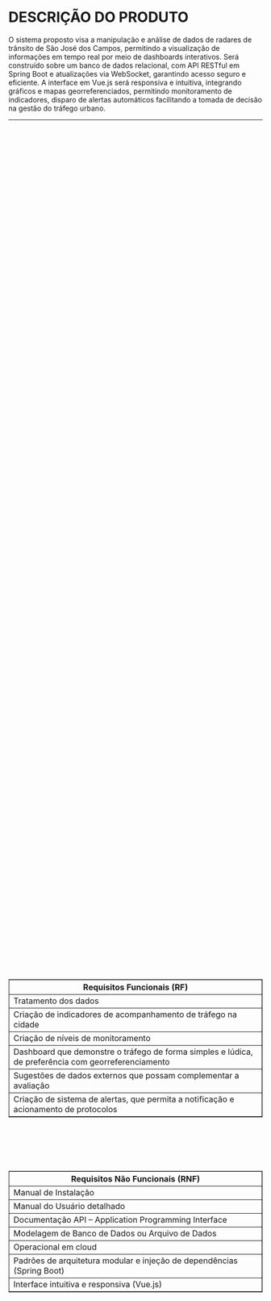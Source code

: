 # **DESCRIÇÃO DO PRODUTO**

O sistema proposto visa a manipulação e análise de dados de radares de trânsito de São José dos Campos, permitindo a visualização de informações em tempo real por meio de dashboards interativos. Será construído sobre um banco de dados relacional, com API RESTful em Spring Boot e atualizações via WebSocket, garantindo acesso seguro e eficiente. A interface em Vue.js será responsiva e intuitiva, integrando gráficos e mapas georreferenciados, permitindo monitoramento de indicadores, disparo de alertas automáticos facilitando a tomada de decisão na gestão do tráfego urbano.

---

<div align="center">

<div style="display: flex; justify-content: center; align-items: center; flex-direction: column; min-height: 100vh; gap: 20px;">

  <!-- Requisitos Funcionais -->
  <table border="1" cellpadding="8" style="border-collapse: collapse;">
<tr>
  <th><strong>Requisitos Funcionais (RF)</strong></th>
  </tr>
  <tr><td>Tratamento dos dados</td></tr>
  <tr><td>Criação de indicadores de acompanhamento de tráfego na cidade</td></tr>
  <tr><td>Criação de níveis de monitoramento</td></tr>
  <tr><td>Dashboard que demonstre o tráfego de forma simples e lúdica, de preferência com georreferenciamento</td></tr>
  <tr><td>Sugestões de dados externos que possam complementar a avaliação</td></tr>
  <tr><td>Criação de sistema de alertas, que permita a notificação e acionamento de protocolos</td></tr>
  </table>
  
<br>
<br>

  <!-- Requisitos Não Funcionais -->
  <table border="1" cellpadding="8" style="border-collapse: collapse;">
    <tr>
      <th><strong>Requisitos Não Funcionais (RNF)</strong></th>
    </tr>
    <tr><td>Manual de Instalação</td></tr>
    <tr><td>Manual do Usuário detalhado</td></tr>
    <tr><td>Documentação API – Application Programming Interface</td></tr>
    <tr><td>Modelagem de Banco de Dados ou Arquivo de Dados</td></tr>
    <tr><td>Operacional em cloud</td></tr>
    <tr><td>Padrões de arquitetura modular e injeção de dependências (Spring Boot)</td></tr>
    <tr><td>Interface intuitiva e responsiva (Vue.js)</td></tr>
  </table>

</div>
</div>

---

# TECNOLOGIAS UTILIZADAS

<p align="center">
<img src="https://go-skill-icons.vercel.app/api/icons?i=java,vue,nuxt,oracle,git,github,figma,vscode,spring" width="600" />
</p>

---
# O PRODUTO

<details>
<summary>Backlog</summary>

| Ranking | Sprint  | User Story | Prioridade | Estimativa (pts) |
|---------|---------|------------|------------|-----------------|
| 1       |  1 | Como cliente, quero cadastrar indicadores de tráfego para monitoramento automático para poder acompanhar o desempenho da cidade. | Alta | 8 |
| 2       |  1 | Como sistema, quero processar e tratar os dados de tráfego para que fiquem prontos para análise para fornecer informações confiáveis aos usuários. | Alta | 6 |
| 3       |  1 | Como cliente, quero calcular o nível geral de tráfego da cidade e por regiões para identificar áreas críticas. | Alta | 8 |
| 4       |  1 | Como cliente, quero autenticar-me no sistema para acessar minhas informações de forma segura para proteger meus dados pessoais. | Alta | 5 |
| 5       |  1 | Como cliente, quero registrar histórico de criação e atualização dos indicadores para manter rastreabilidade das alterações. | Média | 3 |
| 6       |  1 | Como cliente, quero visualizar indicadores no mapa em tempo real, incluindo pings representando radares para monitorar a situação do tráfego instantaneamente. | Média | 8 |
| 7       |  2 | Como cliente, quero carregar as rotas e horários da frota de ônibus para que estejam disponíveis no sistema para consulta e planejamento. | Alta | 3 |
| 8       |  2 | Como cliente, quero classificar o tráfego em níveis automáticos com base nos dados para fornecer informações imediatas e confiáveis aos usuários. | Alta | 8 |
| 9       |  2 | Como cliente, quero que os dados carregados da frota de ônibus estejam integrados aos indicadores específicos no dashboard para ter uma visão completa do tráfego. | Média | 6 |
| 10      |  2 | Como cliente, quero visualizar gráficos de velocidade de tráfego de ônibus e carros para entender a fluidez do trânsito. | Média | 5 |
| 11      |  2 | Como cliente, quero pesquisar por endereço ou ponto de ônibus no mapa para encontrar rapidamente minha rota. | Baixa | 5 |
| 12      |  3 | Como cliente, quero enviar alertas automáticos quando os indicadores ultrapassarem limites para que o cliente seja notificado e possa tomar decisões. | Alta | 8 |
| 13      |  3 | Como cliente, quero visualizar indicadores no mapa em tempo real, incluindo pings representando radares para monitorar a situação do tráfego instantaneamente. | Alta | 8 |
| 14      |  3 | Como cliente, quero responder aos alertas e que o sistema registre logs completos de envio, resposta e encerramento para garantir rastreabilidade das ações. | Média | 8 |
| 15      |  3 | Como cliente, quero receber sugestões de dados externos que possam complementar a análise do tráfego para ter insights mais completos. | Baixa | 5 |
| 16      |  3 | Como cliente, quero visualizar um mapa da cidade com cores indicando níveis de tráfego por região para identificar rapidamente áreas congestionadas. | Baixa | 5 |

</details>

---

<details>
<summary>Sprint 1</summary>

# Backlog da Sprint 1
<div align="center">
<div style="display: flex; justify-content: center; align-items: center; flex-direction: column; min-height: 100vh; gap: 20px;">

| Ranking | Sprint  | User Story | Prioridade | Estimativa (pts) |
|---------|---------|------------|------------|-----------------|
| 1       |  1 | Como cliente, quero cadastrar indicadores de tráfego para monitoramento automático para poder acompanhar o desempenho da cidade. | Alta | 8 |
| 2       |  1 | Como cliente, quero processar e tratar os dados de tráfego para que fiquem prontos para análise para fornecer informações confiáveis aos usuários. | Alta | 6 |
| 3       |  1 | Como cliente, quero calcular o nível geral de tráfego da cidade e por regiões para identificar áreas críticas. | Alta | 8 |
| 4       |  1 | Como cliente, quero autenticar-me no sistema para acessar minhas informações de forma segura para proteger meus dados pessoais. | Alta | 5 |
| 5       |  1 | Como sistema, quero registrar histórico de criação e atualização dos indicadores para manter rastreabilidade das alterações. | Média | 3 |
| 6       |  1 | Como cliente, quero visualizar indicadores no mapa em tempo real, incluindo pings representando radares para monitorar a situação do tráfego instantaneamente. | Média | 8 |

</div>
</div>

<br>
<br>

<div align="center">
<div style="display: flex; justify-content: center; align-items: center; flex-direction: column; min-height: 100vh; gap: 20px;">

### Sprint 1 – Organização
  
| Critério | Sprint |
|----------|--------|
| Capacidade estimada da Equipe por Sprint: | 38 story points |
| Meta da Sprint: | US de ranking 1, 2, 3, 4 (27 story points) |
| Previsão da Sprint (extras, sem compromisso de entrega) | US de ranking 1, 5, 6 (11 story points) |


</div>
</div>

### Sprint 1 – DoR e DoD

<div align="center">
<div style="display: flex; justify-content: center; align-items: center; flex-direction: column; min-height: 100vh; gap: 20px;">

| Ranking | DoR | DoD |
|---------|-----|-----|
| 1 | Requisitos de acompanhamento de tráfego definidos pelo cliente | Indicadores cadastrados corretamente com todos os campos obrigatórios preenchidos e visíveis no sistema |
| 2 | Dados de tráfego disponíveis para tratamento e análise | Dados tratados, validados e prontos para visualização no dashboard |
| 3 | Critérios para cálculo de níveis gerais e por região definidos | Dashboard mostra claramente os níveis gerais e por região, com informações confiáveis |
| 4 | Cliente com credenciais válidas | Autenticação realizada com sucesso e acesso seguro às informações pessoais |
| 5 | Histórico de indicadores definido | Logs armazenados corretamente com usuário, data e ação realizada |
| 6 | Indicadores e posições de radares disponíveis | Mapa atualizado em tempo real com pings representando radares e indicadores visíveis |

</div>
</div>


</details>

---

<details>
<summary>Sprint 2</summary>

# Backlog da Sprint 2
<div align="center">
<div style="display: flex; justify-content: center; align-items: center; flex-direction: column; min-height: 100vh; gap: 20px;">

| Ranking | Sprint | User Story | Prioridade | Estimativa (pts) |
|---------|--------|------------|------------|-----------------|
| 7       |  2 | Como cliente, quero carregar as rotas e horários da frota de ônibus para que estejam disponíveis no sistema para consulta e planejamento. | Alta | 3 |
| 8       |  2 | Como cliente, quero classificar o tráfego em níveis automáticos com base nos dados para fornecer informações imediatas e confiáveis aos usuários. | Alta | 8 |
| 9       |  2 | Como cliente, quero que os dados carregados da frota de ônibus estejam integrados aos indicadores específicos no dashboard para ter uma visão completa do tráfego. | Média | 6 |
| 10      |  2 | Como cliente, quero visualizar gráficos de velocidade de tráfego de ônibus e carros para entender a fluidez do trânsito. | Média | 5 |
| 11      |  2 | Como cliente, quero pesquisar por endereço ou ponto de ônibus no mapa para encontrar rapidamente minha rota. | Baixa | 5 |

</div>
</div>

<br>
<br>

<div align="center">
<div style="display: flex; justify-content: center; align-items: center; flex-direction: column; min-height: 100vh; gap: 20px;">

## Sprint 2 – Organização
  
| Critério | Sprint |
|----------|--------|
| Capacidade estimada da Equipe por Sprint: | 27 story points |
| Meta da Sprint: | US de ranking 7, 9, 10 (16 story points) |
| Previsão da Sprint (extras, sem compromisso de entrega) | US de ranking 8, 11 (11 story points) |

</div>
</div>

<br>
<br>

### Sprint 2 – DoR e DoD (por US)

<div align="center">
<div style="display: flex; justify-content: center; align-items: center; flex-direction: column; min-height: 100vh; gap: 20px;">


| Ranking | DoR | DoD |
|---------|-----|-----|
| 7 | Estrutura de dados da frota disponível; acesso ao banco de horários | Rotas e horários carregados corretamente no sistema, visíveis e pesquisáveis |
| 8 | Dados da frota carregados e validados | Indicadores no dashboard refletem corretamente os dados da frota, integrados aos demais indicadores de tráfego |
| 9 | Regras de classificação de tráfego definidas | Tráfego classificado automaticamente em níveis, com atualizações visíveis no dashboard em tempo real |
| 10 | Dados de velocidade de ônibus e carros disponíveis | Gráficos de velocidade de tráfego gerados corretamente, permitindo comparação e análise da fluidez |
| 11 | Base de endereços e pontos de ônibus disponível no mapa | Funcionalidade de busca implementada; pesquisa retorna resultados corretos e destacados no mapa |

</div>
</div>

</details>

---

# **TIME VORTEK**
<div align="center">

<div style="display: flex; justify-content: center; align-items: center; flex-direction: column; min-height: 100vh; gap: 20px;">
<img width="1219" height="689" alt="image" src="https://github.com/user-attachments/assets/f0f57506-cad6-41f7-b09f-56e35142531d" />


---

# Requisitos de Permanência do Grupo

1. **Comprometimento com as Reuniões**  
   Faltas nas reuniões semanais só serão aceitas com justificativa válida. A participação regular é fundamental.

2. **Responsabilidades de Aprendizado e Desenvolvimento**  
   Todos devem cumprir tarefas e entregas conforme o planejado. O Scrum Master fornecerá material de apoio.

3. **Manutenção dos Cards no Jira**  
   Todos os membros devem manter os cards atualizados para refletir o progresso.

4. **Comunicação Efetiva**  
   Utilize canais como WhatsApp, Slack ou encontros presenciais para manter todos informados.

5. **Cumprimento de Prazos**  
   É essencial cumprir os prazos estabelecidos para garantir o fluxo do projeto.

---
